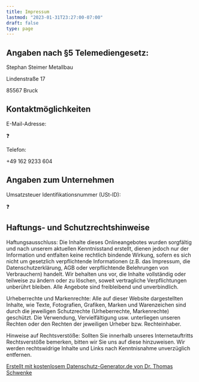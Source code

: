```yaml
---
title: Impressum
lastmod: "2023-01-31T23:27:00-07:00"
draft: false
type: page
---
```


<h2 id="m46">Angaben nach §5 Telemediengesetz:</h2>
<p>Stephan Steimer Metallbau</p>
<p> Lindenstraße 17</p>
<p>85567 Bruck</p>
<h2 id="m56">Kontaktmöglichkeiten</h2>E-Mail-Adresse: <p>❓</p>
Telefon: <p>+49 162 9233 604</p>
<h2 id="m58">Angaben zum Unternehmen</h2>
Umsatzsteuer Identifikationsnummer (USt-ID): <p>❓</p>
<h2 id="m65">Haftungs- und Schutzrechtshinweise</h2>
<p>Haftungsausschluss: Die Inhalte dieses Onlineangebotes wurden sorgfältig und nach unserem aktuellen Kenntnisstand erstellt, dienen jedoch nur der Information und entfalten keine rechtlich bindende Wirkung, sofern es sich nicht um gesetzlich verpflichtende Informationen (z.B. das Impressum, die Datenschutzerklärung, AGB oder verpflichtende Belehrungen von Verbrauchern) handelt. Wir behalten uns vor, die Inhalte vollständig oder teilweise zu ändern oder zu löschen, soweit vertragliche Verpflichtungen unberührt bleiben. Alle Angebote sind freibleibend und unverbindlich.</p>
<p>Urheberrechte und Markenrechte: Alle auf dieser Website dargestellten Inhalte, wie Texte, Fotografien, Grafiken, Marken und Warenzeichen sind durch die jeweiligen Schutzrechte (Urheberrechte, Markenrechte) geschützt. Die Verwendung, Vervielfältigung usw. unterliegen unseren Rechten oder den Rechten der jeweiligen Urheber bzw. Rechteinhaber.</p>
<p>Hinweise auf Rechtsverstöße: Sollten Sie innerhalb unseres Internetauftritts Rechtsverstöße bemerken, bitten wir Sie uns auf diese hinzuweisen. Wir werden rechtswidrige Inhalte und Links nach Kenntnisnahme unverzüglich entfernen.</p>
<p class="seal"><a href="https://datenschutz-generator.de/" title="Rechtstext von Dr. Schwenke - für weitere Informationen bitte anklicken." target="_blank" rel="noopener noreferrer nofollow">Erstellt mit kostenlosem Datenschutz-Generator.de von Dr. Thomas Schwenke</a></p>
